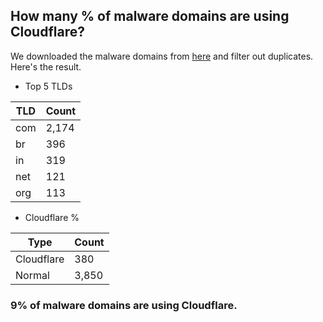 ## How many % of malware domains are using Cloudflare?


We downloaded the malware domains from [here](https://urlhaus.abuse.ch) and filter out duplicates.
Here's the result.


[//]: # (start replacement)


- Top 5 TLDs

| TLD | Count |
| --- | --- |
| com | 2,174 |
| br | 396 |
| in | 319 |
| net | 121 |
| org | 113 |


- Cloudflare %

| Type | Count |
| --- | --- |
| Cloudflare | 380 |
| Normal | 3,850 |


### 9% of malware domains are using Cloudflare.